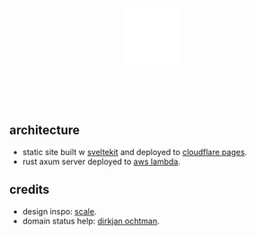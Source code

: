 <p align="center">
    <img width="100" height="100" src="apps/web/src/lib/assets/logomark.png" alt="logomark" style="padding: 75px;">
</p>

## architecture

-   static site built w [sveltekit](https://kit.svelte.dev) and deployed to [cloudflare pages](https://pages.cloudflare.com).
-   rust axum server deployed to [aws lambda](https://aws.amazon.com/lambda).

## credits

-   design inspo: [scale](https://scale.com).
-   domain status help: [dirkjan ochtman](https://github.com/djc).
